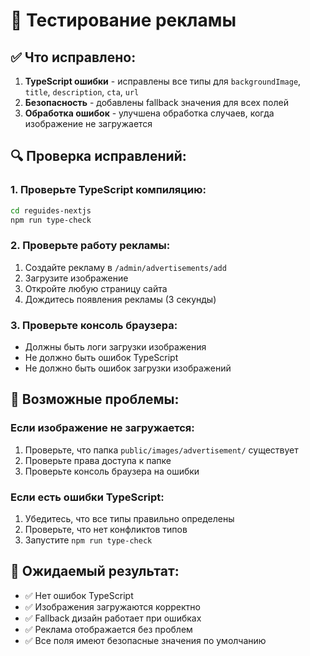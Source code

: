 # 🧪 Тестирование рекламы

## ✅ Что исправлено:

1. **TypeScript ошибки** - исправлены все типы для `backgroundImage`, `title`, `description`, `cta`, `url`
2. **Безопасность** - добавлены fallback значения для всех полей
3. **Обработка ошибок** - улучшена обработка случаев, когда изображение не загружается

## 🔍 Проверка исправлений:

### 1. **Проверьте TypeScript компиляцию:**
```bash
cd reguides-nextjs
npm run type-check
```

### 2. **Проверьте работу рекламы:**
1. Создайте рекламу в `/admin/advertisements/add`
2. Загрузите изображение
3. Откройте любую страницу сайта
4. Дождитесь появления рекламы (3 секунды)

### 3. **Проверьте консоль браузера:**
- Должны быть логи загрузки изображения
- Не должно быть ошибок TypeScript
- Не должно быть ошибок загрузки изображений

## 🚨 Возможные проблемы:

### Если изображение не загружается:
1. Проверьте, что папка `public/images/advertisement/` существует
2. Проверьте права доступа к папке
3. Проверьте консоль браузера на ошибки

### Если есть ошибки TypeScript:
1. Убедитесь, что все типы правильно определены
2. Проверьте, что нет конфликтов типов
3. Запустите `npm run type-check`

## 🎯 Ожидаемый результат:

- ✅ Нет ошибок TypeScript
- ✅ Изображения загружаются корректно
- ✅ Fallback дизайн работает при ошибках
- ✅ Реклама отображается без проблем
- ✅ Все поля имеют безопасные значения по умолчанию
